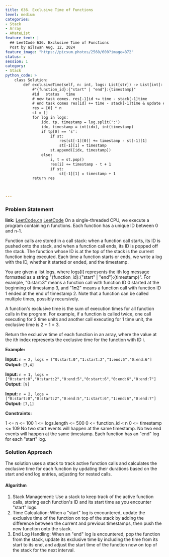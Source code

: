 ```yaml
---
title: 636. Exclusive Time of Functions
level: medium
categories:
- Stack
- Array
- AMateList
feature_text: |
  ## LeetCode 636. Exclusive Time of Functions
  Post by ailswan Aug. 12, 2024
feature_image: "https://picsum.photos/2560/600?image=872"
status: ★
session: 1
category:
- Stack
python_code: >
    class Solution:
        def exclusiveTime(self, n: int, logs: List[str]) -> List[int]:
            #"{function_id}:{"start" | "end"}:{timestamp}"
            #id   status   time
            # new task comes. res[-1]id += time - stack[-1]time  
            # end task comes res[id] += time - stack[-1]time & update end if not end else res[id] += time - end
            res = [0] * n
            st = []
            for log in logs:
                idx, tp, timestamp = log.split(':')
                idx, timestamp = int(idx), int(timestamp)
                if tp[0] == 's':
                    if st:
                        res[st[-1][0]] += timestamp - st[-1][1]
                        st[-1][1] = timestamp
                    st.append([idx, timestamp])
                else:
                    i, t = st.pop()
                    res[i] += timestamp - t + 1
                    if st:
                        st[-1][1] = timestamp + 1
            return res

 

---
```


### Problem Statement
**link:**
[LeetCode.cn](https://leetcode.cn/problems/exclusive-time-of-functions/)
[LeetCode](https://leetcode.com/exclusive-time-of-functions/)
On a single-threaded CPU, we execute a program containing n functions. Each function has a unique ID between 0 and n-1.

Function calls are stored in a call stack: when a function call starts, its ID is pushed onto the stack, and when a function call ends, its ID is popped off the stack. The function whose ID is at the top of the stack is the current function being executed. Each time a function starts or ends, we write a log with the ID, whether it started or ended, and the timestamp.

You are given a list logs, where logs[i] represents the ith log message formatted as a string "{function_id}:{"start" | "end"}:{timestamp}". For example, "0:start:3" means a function call with function ID 0 started at the beginning of timestamp 3, and "1:end:2" means a function call with function ID 1 ended at the end of timestamp 2. Note that a function can be called multiple times, possibly recursively.

A function's exclusive time is the sum of execution times for all function calls in the program. For example, if a function is called twice, one call executing for 2 time units and another call executing for 1 time unit, the exclusive time is 2 + 1 = 3.

Return the exclusive time of each function in an array, where the value at the ith index represents the exclusive time for the function with ID i.


**Example:**

**Input:** `n = 2, logs = ["0:start:0","1:start:2","1:end:5","0:end:6"]`
**Output:** `[3,4]`

**Input:** `n = 1, logs = ["0:start:0","0:start:2","0:end:5","0:start:6","0:end:6","0:end:7"]`
**Output:** `[9]`

**Input:** `n = 2, logs = ["0:start:0","0:start:2","0:end:5","1:start:6","1:end:6","0:end:7"]`
**Output:** `[7,1]`

**Constraints:**

1 <= n <= 100
1 <= logs.length <= 500
0 <= function_id < n
0 <= timestamp <= 109
No two start events will happen at the same timestamp.
No two end events will happen at the same timestamp.
Each function has an "end" log for each "start" log.

### Solution Approach
The solution uses a stack to track active function calls and calculates the exclusive time for each function by updating their durations based on the start and end log entries, adjusting for nested calls.

#### Algorithm
1. Stack Management: Use a stack to keep track of the active function calls, storing each function's ID and its start time as you encounter "start" logs.
2. Time Calculation: When a "start" log is encountered, update the exclusive time of the function on top of the stack by adding the difference between the current and previous timestamps, then push the new function onto the stack.
3. End Log Handling: When an "end" log is encountered, pop the function from the stack, update its exclusive time by including the time from its start to its end, and adjust the start time of the function now on top of the stack for the next interval.